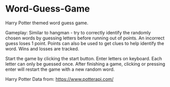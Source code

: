 # Word-Guess-Game

Harry Potter themed word guess game.

Gameplay:
Similar to hangman - try to correctly identify the randomly chosen words by guessing letters before running out of points. An incorrect guess loses 1 point. Points can also be used to get clues to help identify the word. Wins and losses are tracked.

Start the game by clicking the start button. Enter letters on keyboard. Each letter can only be guessed once. After finishing a game, clicking or pressing enter will restart the game with a new random word.

Harry Potter Data from: https://www.potterapi.com/
